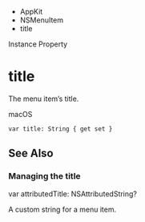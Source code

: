 

- AppKit
- NSMenuItem
-  title 

Instance Property

# title

The menu item’s title.

macOS

``` source
var title: String { get set }
```

## See Also

### Managing the title

var attributedTitle: NSAttributedString?

A custom string for a menu item.


